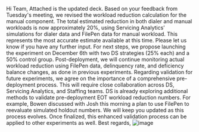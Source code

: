Hi Team,
Attached is the updated deck. Based on your feedback from Tuesday's meeting, we revised the workload reduction calculation for the manual component. The total estimated reduction in both dialer and manual workloads is now approximately 20%, using Servicing Analytics’ simulations for dialer data and FilePen data for manual workload. This represents the most accurate estimate available at this time. Please let us know if you have any further input.
For next steps, we propose launching the experiment on December 6th with two DS strategies (25% each) and a 50% control group. Post-deployment, we will continue monitoring actual workload reduction using FilePen data, delinquency rate, and deficiency balance changes, as done in previous experiments.
Regarding validation for future experiments, we agree on the importance of a comprehensive pre-deployment process. This will require close collaboration across DS, Servicing Analytics, and Staffing teams. DS is already exploring additional methods to validate pre-deployment EOT workload reduction numbers. For example, Bowen discussed with Josh this morning a plan to use FilePen to reevaluate simulated holdout numbers. We will keep you updated as this process evolves. Once finalized, this enhanced validation process can be applied to other experiments as well.
Best regards,
![image](https://github.com/user-attachments/assets/f9ec52a9-f4b6-4084-a5a3-33b9a974cd7e)
